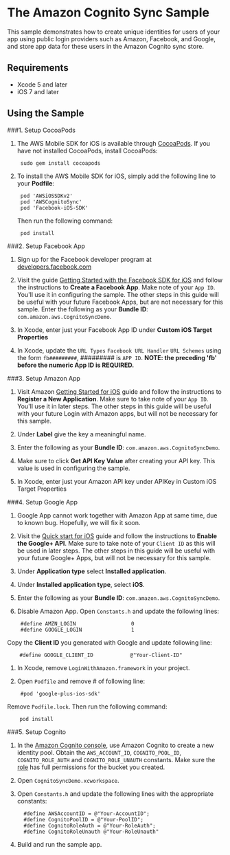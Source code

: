 # The Amazon Cognito Sync Sample

This sample demonstrates how to create unique identities for users of your app using public login providers such as Amazon, Facebook, and Google, and store app data for these users in the Amazon Cognito sync store.

## Requirements

* Xcode 5 and later
* iOS 7 and later

## Using the Sample

###1. Setup CocoaPods
1. The AWS Mobile SDK for iOS is available through [CocoaPods](http://cocoapods.org). If you have not installed CocoaPods, install CocoaPods:

		sudo gem install cocoapods

1. To install the AWS Mobile SDK for iOS, simply add the following line to your **Podfile**:

		pod 'AWSiOSSDKv2'
		pod 'AWSCognitoSync'
		pod 'Facebook-iOS-SDK' 

	Then run the following command:
	
		pod install


###2. Setup Facebook App
1. Sign up for the Facebook developer program at [developers.facebook.com](https://developers.facebook.com/)

1. Visit the guide [Getting Started with the Facebook SDK for iOS](https://developers.facebook.com/docs/getting-started/facebook-sdk-for-ios/) and follow the instructions to **Create a Facebook App**. Make note of your `App ID`. You'll use it in configuring the sample. The other steps in this guide will be useful with your future Facebook Apps, but are not necessary for this sample. Enter the following as your **Bundle ID**: `com.amazon.aws.CognitoSyncDemo`.

1. In Xcode, enter just your Facebook App ID under **Custom iOS Target Properties**

1. In Xcode, update the `URL Types` `Facebook URL Handler` `URL Schemes` using the form `fb#########`, ######### is `APP ID`.
**NOTE: the preceding 'fb' before the numeric App ID is REQUIRED.**

###3. Setup Amazon App
1. Visit Amazon [Getting Started for iOS](http://login.amazon.com/ios) guide and follow the instructions to **Register a New Application**. Make sure to take note of your `App ID`. You'll use it in later steps. The other steps in this guide will be useful with your future Login with Amazon apps, but will not be necessary for this sample.  

1. Under **Label** give the key a meaningful name.

1. Enter the following as your **Bundle ID**: `com.amazon.aws.CognitoSyncDemo`.  

1. Make sure to click **Get API Key Value** after creating your API key. This value is used in configuring the sample.  

1. In Xcode, enter just your Amazon API key under APIKey in Custom iOS Target Properties

###4. Setup Google App
1. Google App cannot work together with Amazon App at same time, due to known bug. Hopefully, we will fix it soon. 

1. Visit the [Quick start for iOS](https://developers.google.com/+/quickstart/ios) guide and follow the instructions to **Enable the Google+ API**. Make sure to take note of your `Client ID` as this will be used in later steps. The other steps in this guide will be useful with your future Google+ Apps, but will not be necessary for this sample. 

1. Under **Application type** select **Installed application**. 

1. Under **Installed application type**, select **iOS**.

1. Enter the following as your **Bundle ID**: `com.amazon.aws.CognitoSyncDemo`.  

1. Disable Amazon App. Open `Constants.h` and update the following lines:

		#define AMZN_LOGIN                  0
		#define GOOGLE_LOGIN                1
Copy the **Client ID** you generated with Google and update following line:

	    #define GOOGLE_CLIENT_ID            @"Your-Client-ID"

1. In Xcode, remove `LoginWithAmazon.framework` in your project.

1. Open `Podfile` and remove # of following line:
		
		#pod 'google-plus-ios-sdk'
Remove `Podfile.lock`. Then run the following command:
	
		pod install

###5. Setup Cognito
1. In the [Amazon Cognito console](https://console.aws.amazon.com/cognito/), use Amazon Cognito to create a new identity pool. Obtain the `AWS_ACCOUNT_ID`, `COGNITO_POOL_ID`, `COGNITO_ROLE_AUTH`  and `COGNITO_ROLE_UNAUTH` constants. Make sure the [role](https://console.aws.amazon.com/iam/home?region=us-east-1#roles) has full permissions for the bucket you created.

1. Open `CognitoSyncDemo.xcworkspace`.

1. Open `Constants.h` and update the following lines with the appropriate constants:
	
	     #define AWSAccountID = @"Your-AccountID";
         #define CognitoPoolID = @"Your-PoolID";
         #define CognitoRoleAuth = @"Your-RoleAuth"; 
         #define CognitoRoleUnauth @"Your-RoleUnauth"

1. Build and run the sample app.